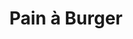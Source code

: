 ---
layout: recette
categories: [recettes]
hidden: true
lang: fr
sitemap: false
title: Pain à Burger
type: boulangerie
withYeast: true
pour: pour 6 pains
ingredients: 
  - nom: eau
    qte: 100
    unite: gr
  - nom: levure sèche
    qte: 6
    unite: gr
  - nom: oeuf
    qte: 1
  - nom: lait
    qte: 30
    unite: gr
  - nom: farine T55
    qte: 250
    unite: gr
  - nom: sel
    qte: 4
    unite: gr
  - nom: beurre
    qte: 15
    unite: gr
etapes:
  - label: Autres Ingrédients Liquides
    details:
      - Battre l'oeuf dans un bol
      - Ajouter du lait pour atteindre 70 grammes
  - label: Pétrissage et Pointage
    details:
      - Dans le récipient de la machine à pain, verser le mélange eau-levure
      - Ajouter le mélange oeuf-lait
      - Ajouter la farine
      - Ajouter le sel
      - Ajouter le beurre
      - Lancer le programme "pétrissage seulement"
  - label: Division, Boulage et Détente
    details:
      - Dégazer
      - Diviser en 6 pâtons de poids égal
      - Bouler
      - Laisser une détente de 5 minutes
  - label: Façonnage
    details:
      - Façonner en petits pains ronds
      - Laisser reposer 30 minutes à 25°C
cuisson: 
  - Battre un oeuf avec une pincée de sel
  - Badigeonner les pains avec l'oeuf battu
  - Parsemer les pains de graines de sésame
  - Cuire 15 minutes à 200°C 
  - Les laisser ressuer sur une grille 10 minutes
---